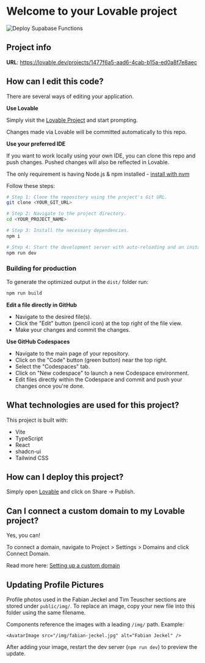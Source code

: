 # Welcome to your Lovable project

![Deploy Supabase Functions](https://github.com/fjeckel/transform-finance-agent-site/actions/workflows/deploy-supabase-functions.yml/badge.svg)

## Project info

**URL**: https://lovable.dev/projects/1477f6a5-aad6-4cab-b15a-ed0a8f7e8aec

## How can I edit this code?

There are several ways of editing your application.

**Use Lovable**

Simply visit the [Lovable Project](https://lovable.dev/projects/1477f6a5-aad6-4cab-b15a-ed0a8f7e8aec) and start prompting.

Changes made via Lovable will be committed automatically to this repo.

**Use your preferred IDE**

If you want to work locally using your own IDE, you can clone this repo and push changes. Pushed changes will also be reflected in Lovable.

The only requirement is having Node.js & npm installed - [install with nvm](https://github.com/nvm-sh/nvm#installing-and-updating)

Follow these steps:

```sh
# Step 1: Clone the repository using the project's Git URL.
git clone <YOUR_GIT_URL>

# Step 2: Navigate to the project directory.
cd <YOUR_PROJECT_NAME>

# Step 3: Install the necessary dependencies.
npm i

# Step 4: Start the development server with auto-reloading and an instant preview.
npm run dev
```

### Building for production

To generate the optimized output in the `dist/` folder run:

```sh
npm run build
```

**Edit a file directly in GitHub**

- Navigate to the desired file(s).
- Click the "Edit" button (pencil icon) at the top right of the file view.
- Make your changes and commit the changes.

**Use GitHub Codespaces**

- Navigate to the main page of your repository.
- Click on the "Code" button (green button) near the top right.
- Select the "Codespaces" tab.
- Click on "New codespace" to launch a new Codespace environment.
- Edit files directly within the Codespace and commit and push your changes once you're done.

## What technologies are used for this project?

This project is built with:

- Vite
- TypeScript
- React
- shadcn-ui
- Tailwind CSS

## How can I deploy this project?

Simply open [Lovable](https://lovable.dev/projects/1477f6a5-aad6-4cab-b15a-ed0a8f7e8aec) and click on Share -> Publish.

## Can I connect a custom domain to my Lovable project?

Yes, you can!

To connect a domain, navigate to Project > Settings > Domains and click Connect Domain.

Read more here: [Setting up a custom domain](https://docs.lovable.dev/tips-tricks/custom-domain#step-by-step-guide)

## Updating Profile Pictures

Profile photos used in the Fabian Jeckel and Tim Teuscher sections are stored under `public/img/`.
To replace an image, copy your new file into this folder using the same filename.

Components reference the images with a leading `/img/` path. Example:

```tsx
<AvatarImage src="/img/fabian-jeckel.jpg" alt="Fabian Jeckel" />
```

After adding your image, restart the dev server (`npm run dev`) to preview the update.
